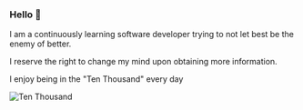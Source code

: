 ### Hello 👋

I am a continuously learning software developer trying to not let best be the enemy of better.

I reserve the right to change my mind upon obtaining more information.

I enjoy being in the "Ten Thousand" every day

![Ten Thousand](https://imgs.xkcd.com/comics/ten_thousand.png)
